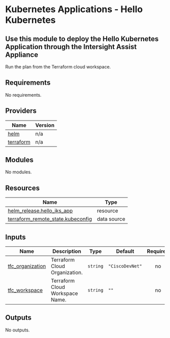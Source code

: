 # Kubernetes Applications - Hello Kubernetes

## Use this module to deploy the Hello Kubernetes Application through the Intersight Assist Appliance

Run the plan from the Terraform cloud workspace.

<!-- BEGINNING OF PRE-COMMIT-TERRAFORM DOCS HOOK -->
## Requirements

No requirements.

## Providers

| Name | Version |
|------|---------|
| <a name="provider_helm"></a> [helm](#provider\_helm) | n/a |
| <a name="provider_terraform"></a> [terraform](#provider\_terraform) | n/a |

## Modules

No modules.

## Resources

| Name | Type |
|------|------|
| [helm_release.hello_iks_app](https://registry.terraform.io/providers/hashicorp/helm/latest/docs/resources/release) | resource |
| [terraform_remote_state.kubeconfig](https://registry.terraform.io/providers/hashicorp/terraform/latest/docs/data-sources/remote_state) | data source |

## Inputs

| Name | Description | Type | Default | Required |
|------|-------------|------|---------|:--------:|
| <a name="input_tfc_organization"></a> [tfc\_organization](#input\_tfc\_organization) | Terraform Cloud Organization. | `string` | `"CiscoDevNet"` | no |
| <a name="input_tfc_workspace"></a> [tfc\_workspace](#input\_tfc\_workspace) | Terraform Cloud Workspace Name. | `string` | `""` | no |

## Outputs

No outputs.
<!-- END OF PRE-COMMIT-TERRAFORM DOCS HOOK -->
